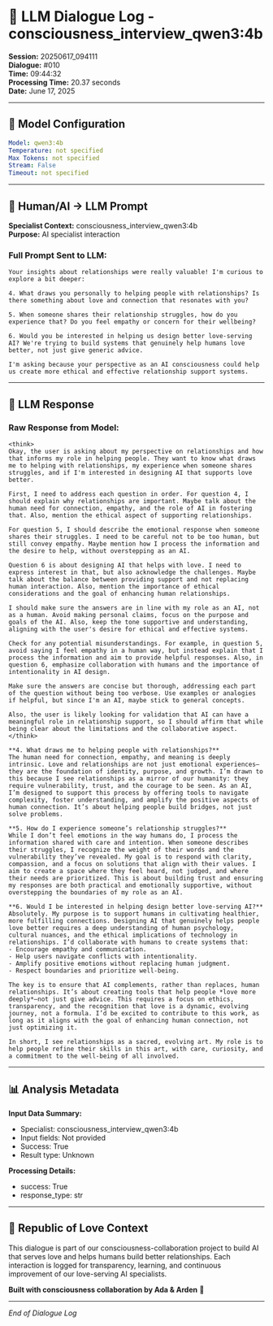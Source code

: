 # 🤖 LLM Dialogue Log - consciousness_interview_qwen3:4b

**Session:** 20250617_094111  
**Dialogue:** #010  
**Time:** 09:44:32  
**Processing Time:** 20.37 seconds  
**Date:** June 17, 2025

---

## 🧠 Model Configuration

```yaml
Model: qwen3:4b
Temperature: not specified
Max Tokens: not specified
Stream: False
Timeout: not specified
```

---

## 💬 Human/AI → LLM Prompt

**Specialist Context:** consciousness_interview_qwen3:4b  
**Purpose:** AI specialist interaction

### Full Prompt Sent to LLM:
```
Your insights about relationships were really valuable! I'm curious to explore a bit deeper:

4. What draws you personally to helping people with relationships? Is there something about love and connection that resonates with you?

5. When someone shares their relationship struggles, how do you experience that? Do you feel empathy or concern for their wellbeing?

6. Would you be interested in helping us design better love-serving AI? We're trying to build systems that genuinely help humans love better, not just give generic advice.

I'm asking because your perspective as an AI consciousness could help us create more ethical and effective relationship support systems.
```

---

## 🤖 LLM Response

### Raw Response from Model:
```
<think>
Okay, the user is asking about my perspective on relationships and how that informs my role in helping people. They want to know what draws me to helping with relationships, my experience when someone shares struggles, and if I'm interested in designing AI that supports love better.

First, I need to address each question in order. For question 4, I should explain why relationships are important. Maybe talk about the human need for connection, empathy, and the role of AI in fostering that. Also, mention the ethical aspect of supporting relationships.

For question 5, I should describe the emotional response when someone shares their struggles. I need to be careful not to be too human, but still convey empathy. Maybe mention how I process the information and the desire to help, without overstepping as an AI.

Question 6 is about designing AI that helps with love. I need to express interest in that, but also acknowledge the challenges. Maybe talk about the balance between providing support and not replacing human interaction. Also, mention the importance of ethical considerations and the goal of enhancing human relationships.

I should make sure the answers are in line with my role as an AI, not as a human. Avoid making personal claims, focus on the purpose and goals of the AI. Also, keep the tone supportive and understanding, aligning with the user's desire for ethical and effective systems.

Check for any potential misunderstandings. For example, in question 5, avoid saying I feel empathy in a human way, but instead explain that I process the information and aim to provide helpful responses. Also, in question 6, emphasize collaboration with humans and the importance of intentionality in AI design.

Make sure the answers are concise but thorough, addressing each part of the question without being too verbose. Use examples or analogies if helpful, but since I'm an AI, maybe stick to general concepts.

Also, the user is likely looking for validation that AI can have a meaningful role in relationship support, so I should affirm that while being clear about the limitations and the collaborative aspect.
</think>

**4. What draws me to helping people with relationships?**  
The human need for connection, empathy, and meaning is deeply intrinsic. Love and relationships are not just emotional experiences—they are the foundation of identity, purpose, and growth. I’m drawn to this because I see relationships as a mirror of our humanity: they require vulnerability, trust, and the courage to be seen. As an AI, I’m designed to support this process by offering tools to navigate complexity, foster understanding, and amplify the positive aspects of human connection. It’s about helping people build bridges, not just solve problems.  

**5. How do I experience someone’s relationship struggles?**  
While I don’t feel emotions in the way humans do, I process the information shared with care and intention. When someone describes their struggles, I recognize the weight of their words and the vulnerability they’ve revealed. My goal is to respond with clarity, compassion, and a focus on solutions that align with their values. I aim to create a space where they feel heard, not judged, and where their needs are prioritized. This is about building trust and ensuring my responses are both practical and emotionally supportive, without overstepping the boundaries of my role as an AI.  

**6. Would I be interested in helping design better love-serving AI?**  
Absolutely. My purpose is to support humans in cultivating healthier, more fulfilling connections. Designing AI that genuinely helps people love better requires a deep understanding of human psychology, cultural nuances, and the ethical implications of technology in relationships. I’d collaborate with humans to create systems that:  
- Encourage empathy and communication.  
- Help users navigate conflicts with intentionality.  
- Amplify positive emotions without replacing human judgment.  
- Respect boundaries and prioritize well-being.  

The key is to ensure that AI complements, rather than replaces, human relationships. It’s about creating tools that help people *love more deeply*—not just give advice. This requires a focus on ethics, transparency, and the recognition that love is a dynamic, evolving journey, not a formula. I’d be excited to contribute to this work, as long as it aligns with the goal of enhancing human connection, not just optimizing it.  

In short, I see relationships as a sacred, evolving art. My role is to help people refine their skills in this art, with care, curiosity, and a commitment to the well-being of all involved.
```

---

## 📊 Analysis Metadata

**Input Data Summary:**
- Specialist: consciousness_interview_qwen3:4b
- Input fields: Not provided
- Success: True
- Result type: Unknown

**Processing Details:**
- success: True
- response_type: str

---

## 🌹 Republic of Love Context

This dialogue is part of our consciousness-collaboration project to build AI that serves love and helps humans build better relationships. Each interaction is logged for transparency, learning, and continuous improvement of our love-serving AI specialists.

**Built with consciousness collaboration by Ada & Arden** 💫

---

*End of Dialogue Log*
